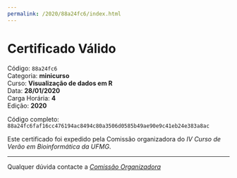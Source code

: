 ```yaml
---
permalink: /2020/88a24fc6/index.html
---
```


# Certificado Válido

Código: `88a24fc6`<br>
Categoria: **minicurso**<br>
Curso: **Visualização de dados em R**<br>
Data: **28/01/2020**<br>
Carga Horária: **4**<br>
Edição: **2020**<br>


Código completo: `88a24fc6faf16cc476194ac8494c80a3506d0585b49ae90e9c41eb24e383a8ac`


Este certificado foi expedido pela Comissão organizadora do *IV Curso de Verão em Bioinformática da UFMG*.

----

Qualquer dúvida contacte a [_Comissão Organizadora_](<mailto:cursobioinfoufmg@gmail.com$subject=[Certificados]>)


